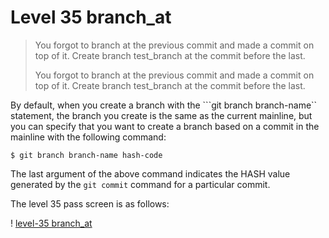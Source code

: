 
# Level 35 branch_at

> You forgot to branch at the previous commit and made a commit on top of it. Create branch test_branch at the commit before the last.
> 
> You forgot to branch at the previous commit and made a commit on top of it. Create branch test_branch at the commit before the last.

By default, when you create a branch with the ```git branch branch-name`` statement, the branch you create is the same as the current mainline, but you can specify that you want to create a branch based on a commit in the mainline with the following command:

```
$ git branch branch-name hash-code
```

The last argument of the above command indicates the HASH value generated by the ``git commit`` command for a particular commit.

The level 35 pass screen is as follows:

! [level-35 branch_at](images/level-35-branch-at.png)
